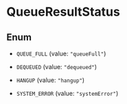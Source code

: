 

# QueueResultStatus

## Enum


* `QUEUE_FULL` (value: `"queueFull"`)

* `DEQUEUED` (value: `"dequeued"`)

* `HANGUP` (value: `"hangup"`)

* `SYSTEM_ERROR` (value: `"systemError"`)



